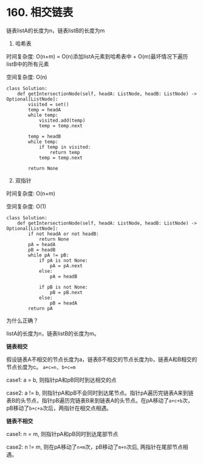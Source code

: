 # 160. 相交链表
链表listA的长度为n，链表listB的长度为m
1. 哈希表

时间复杂度: O(n+m) = O(n)添加listA元素到哈希表中 + O(m)最坏情况下遍历listB中的所有元素

空间复杂度: O(n)

```python3
class Solution:
    def getIntersectionNode(self, headA: ListNode, headB: ListNode) -> Optional[ListNode]:
        visited = set()
        temp = headA
        while temp:
            visited.add(temp)
            temp = temp.next

        temp = headB
        while temp:
            if temp in visited:
                return temp
            temp = temp.next

        return None
```

2. 双指针

时间复杂度: O(n+m)

空间复杂度: O(1)

```python3
class Solution:
    def getIntersectionNode(self, headA: ListNode, headB: ListNode) -> Optional[ListNode]:
        if not headA or not headB:
            return None
        pA = headA
        pB = headB
        while pA != pB:
            if pA is not None:
                pA = pA.next
            else:
                pA = headB

            if pB is not None:
                pB = pB.next
            else:
                pB = headA
        return pA
```

为什么正确？

listA的长度为n，链表listB的长度为m。

**链表相交**

假设链表A不相交的节点长度为a，链表B不相交的节点长度为b，链表A和B相交的节点长度为c。
`a+c=n, b+c=m`

case1: a = b, 则指针pA和pB同时到达相交的点

case2: a != b, 则指针pA和pB不会同时到达尾节点。指针pA遍历完链表A来到链表B的头节点，指针pB遍历完链表B来到链表A的头节点。在pA移动了`a+c+b`次，pB移动了`b+c+a`次后，两指针在相交点相遇。

**链表不相交**

case1: n = m, 则指针pA和pB同时到达尾部节点

case2: n != m, 则在pA移动了`n+m`次，pB移动了`m+n`次后, 两指针在尾部节点相遇。
